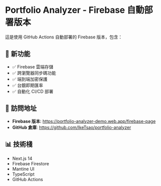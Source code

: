 # Portfolio Analyzer - Firebase 自動部署版本

這是使用 GitHub Actions 自動部署的 Firebase 版本，包含：

## 🚀 新功能
- ✅ Firebase 雲端存儲
- ✅ 跨瀏覽器同步碼功能  
- ✅ 端到端加密保護
- ✅ 台銀即期匯率
- ✅ 自動化 CI/CD 部署

## 🔗 訪問地址
- **Firebase 版本**: https://portfolio-analyzer-demo.web.app/firebase-page
- **GitHub 倉庫**: https://github.com/IkeTsao/portfolio-analyzer

## 📊 技術棧
- Next.js 14
- Firebase Firestore
- Mantine UI
- TypeScript
- GitHub Actions

